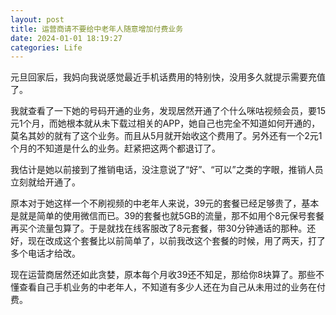 ```yaml
---
layout: post
title: 运营商请不要给中老年人随意增加付费业务
date: 2024-01-01 18:19:27
categories: Life
---
```

元旦回家后，我妈向我说感觉最近手机话费用的特别快，没用多久就提示需要充值了。

我就查看了一下她的号码开通的业务，发现居然开通了个什么咪咕视频会员，要15元1个月，而她根本就从未下载过相关的APP，她自己也完全不知道如何开通的，莫名其妙的就有了这个业务。而且从5月就开始收这个费用了。另外还有一个2元1个月的不知道是什么的业务。赶紧把这两个都退订了。

我估计是她以前接到了推销电话，没注意说了“好”、“可以”之类的字眼，推销人员立刻就给开通了。

原本对于她这样一个不刷视频的中老年人来说，39元的套餐已经足够贵了，基本是就是简单的使用微信而已。39的套餐也就5GB的流量，那不如用个8元保号套餐再买个流量包算了。于是就找在线客服改了8元套餐，带30分钟通话的那种。还好，现在改成这个套餐比以前简单了，以前我改这个套餐的时候，用了两天，打了多个电话才给改。

现在运营商居然还如此贪婪，原本每个月收39还不知足，那给你8块算了。那些不懂查看自己手机业务的中老年人，不知道有多少人还在为自己从未用过的业务在付费。
